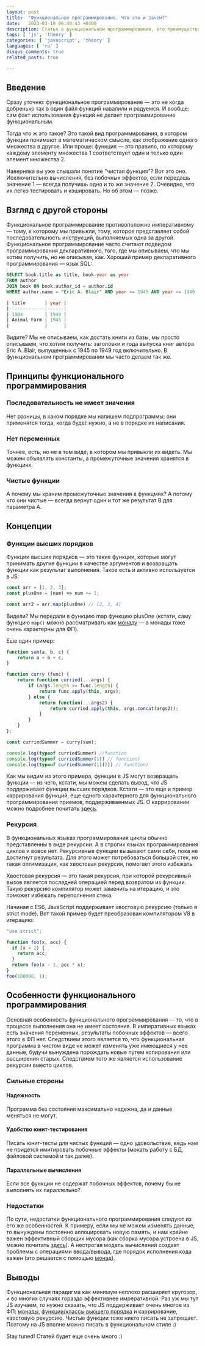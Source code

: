 ```yaml
---
layout: post
title:  "Функциональное программирование. Что это и зачем?"
date:   2023-03-10 06:40:43 +0400
description: Статья о функциональном программировании, его преимуществах и некоторых его подвидах.
tags: [ 'js', 'theory' ]
categories: [ 'javascript', 'theory' ]
languages: [ 'ru' ]
disqus_comments: true
related_posts: true

---
```


## Введение

Сразу уточню: функциональное программирование — это не когда добренько так в один файл функций навалили и радуемся.
И вообще: сам факт использования функций не делает программирование функциональным.

Тогда что ж это такое? Это такой вид программирования, в котором функции понимают в математическом смысле, как отображение одного множества в другое.
Или проще: функция — это правило, по которому каждому элементу множества 1 соответствует один и только один элемент множества 2.

Наверняка вы уже слышали понятие "чистая функция"? Вот это оно.
Исключительно вычисления, без побочных эффектов, если передашь значение 1 — всегда получишь одно и то же значение 2.
Очевидно, что их легко тестировать и кэшировать. Но об этом — позже.

## Взгляд с другой стороны

Функциональное программирование противоположно императивному — тому, к которому мы привыкли, тому, которое представляет собой последовательность инструкций, выполняемых одна за другой.
Функциональное программирование часто считают подвидом программирования декларативного, того, где мы описываем, что мы хотим получить, но не описывая, как.
Хороший пример декларативного программирования — язык SQL:

```sql
SELECT book.title as title, book.year as year
FROM author
JOIN book ON book.author_id = author.id
WHERE author.name = "Eric A. Blair" AND year >= 1945 AND year <= 1949

| title       | year |
|-------------|------|
| 1984        | 1949 |
| Animal Farm | 1945 |
|             |      |
```

Видите? Мы не описываем, как достать книги из базы, мы просто описываем, что хотим получить: заголовки и года выпуска книг автора Eric A. Blair, выпущенных с 1945 по 1949 год включительно.
В функциональном программировании мы часто делаем так же.

## Принципы функционального программирования

### Последовательность не имеет значения

Нет разницы, в каком порядке мы напишем подпрограммы; они применятся тогда, когда будет нужно, а не в порядке их написания.

### Нет переменных

Точнее, есть, но не в том виде, в котором мы привыкли их видеть. Мы можем объявлять константы, а промежуточные значения хранятся в функциях.

### Чистые функции

А почему мы храним промежуточные значения в функцмях? А потому что они чистые — всегда вернут один и тот же результат B для параметра А.

## Концепции

### Функции высших порядков

Функции высших порядков — это такие функции, которые могут принимать другие функции в качестве аргументов и возвращать функции как результат выполнения.
Такое есть и активно используется в JS:

```ts
const arr = [1, 2, 3];
const plusOne = (num) => num += 1;

const arr2 = arr.map(plusOne) // [2, 3, 4]
```

Видели? Мы передали в функцию map функцию plusOne (кстати, саму функцию `map()` можно рассматривать как [монаду](https://sptm.space/ru/2023/monads-in.js/) — а монады тоже очень характерны для ФП).

Еше один пример:

```ts
function sum(a, b, c) {
    return a + b + c;
}

function curry (func) {
    return function curried(...args) {
        if (args.length >= func.length) {
            return func.apply(this, args);
        } else {
            return function(...args2) {
                return curried.apply(this, args.concat(args2));
            }
        }
    }
};

const curriedSummer = curry(sum);

console.log(typeof curriedSummer) //function
console.log(typeof curriedSummer(1)) // function)
console.log(typeof curriedSummer(1)(2)) // function)
```

Как мы видим из этого примера, функции в JS могут возвращать функции — из чего, кстати, мы можем сделать вывод, что JS поддерживает функции высших порядков.
Кстати — это еще и пример каррирования функций, еще одного характерного для функционального программирования приемов, поддерживаенмых JS.
О каррировании можно подробнее почитать [здесь](https://sptm.space/ru/2023/execution-context-in-js/).

### Рекурсия

В функциональных языках программирования циклы обычно представленны в виде рекурсии. А в строгих языках программирования циклов и вовсе нет.
Рекурсивные функции вызывают сами себя, пока не достигнут результата. Для этого может потребоваться большой стек, но такая оптимизация, как хвостовая рекурсия, помогает этого избежать

Хвостовая рекурсия — это такая рекурсия, при которой рекурсивный вызов является последней операцией перед возвратом из функции.
Такую рекурсию компилятор может заменить на итерацию, и это поможет избежать переполнения стека.

Начиная с ES6, JavaScript поддерживает хвостовую рекурсию (только в strict mode). Вот такой пример будет преобразован компилятором V8 в итерацию:

```ts
"use strict";

function foo(x, acc) {
  if (x < 2) {
    return acc;
  }
  return foo(x - 1, acc * x);
}
foo(100000, 1);
```

## Особенности функционального программирования

Основная особенность функционального программирования — то, что в процессе выполнения она не имеет состояния.
В императивных языках есть значения переменных, результаты побочных эффектов — всего этого в ФП нет.
Следствием этого является то, что функциональная программа в чистом виде не может изменять уже имеющиеся у нее данные, будучи вынуждена порождать новые путем копирования или расширения старых.
Следствием того же является использование рекурсии вместо циклов.

### Сильные стороны

#### Надежность

Программа без состояния максимально надежна, да и данные меняться не могут.

#### Удобство юнит-тестирования

Писать юнит-тесты для чистых функций — одно удовольствие, ведь нам не придется имитировать побочные эффекты (мокать работу с БД, файловой системой и так далее).

#### Параллельные вычисления

Если все функции не содержат побочных эффектов, почему бы не выполнять их параллельно?

### Недостатки

По сути, недостатки функционального программирования следуют из его же особенностей.
К примеру, если мы не можем изменять данные, то вынуждены постоянно аллоцировать новую память, и нам крайне важен эффективный сборщик мусора (как сборка мусора устроена в JS, можно почитать [здесь](https://sptm.space/ru/2023/memory-management-in-js/)).
А нестрогая модель вычислений создает проблемы с операциями ввода/вывода, где порядок исполнения кода важен (это решается с помощью [монад](https://sptm.space/ru/2023/monads-in.js/)).

## Выводы

Функциональная парадигма как минимум неплохо расширяет кругозор, и во многих случаях гораздо эффективнее имреративной.
Раз уж мы тут JS изучаем, то нужно сказать, что JS поддерживает очень многое из ФП: [монады](https://sptm.space/ru/2023/monads-in.js/), [функции/классы высшего порядка](https://sptm.space/ru/2023/execution-context-in-js/) и каррирование, хвостовую рекурсию.
Чистые функции тоже никто писать не запрещает. Поэтому на JS вполне можно писать в функциональном стиле :)

Stay tuned! Статей будет еще очень много :)
